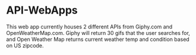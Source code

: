 # API-WebApps
This web app currently houses 2 different APIs from Giphy.com and OpenWeatherMap.com. Giphy will return 30 gifs that the user searches for, and Open Weather Map returns current weather temp and condition based on US zipcode.
